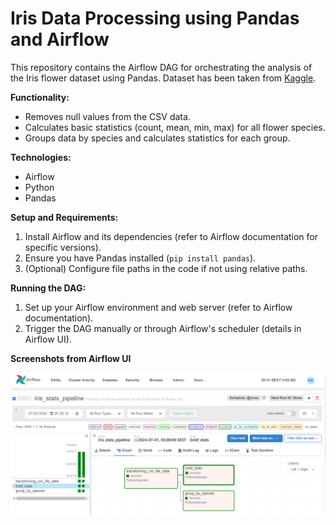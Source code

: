 # Iris Data Processing using Pandas and Airflow

This repository contains the Airflow DAG for orchestrating the analysis of the Iris flower dataset using Pandas.
Dataset has been taken from [Kaggle](https://www.kaggle.com/datasets/arshid/iris-flower-dataset?resource=download).

**Functionality:**

* Removes null values from the CSV data.
* Calculates basic statistics (count, mean, min, max) for all flower species.
* Groups data by species and calculates statistics for each group.

**Technologies:**

* Airflow
* Python
* Pandas

**Setup and Requirements:**

1. Install Airflow and its dependencies (refer to Airflow documentation for specific versions).
2. Ensure you have Pandas installed (`pip install pandas`).
3. (Optional) Configure file paths in the code if not using relative paths.

**Running the DAG:**

1. Set up your Airflow environment and web server (refer to Airflow documentation).
2. Trigger the DAG manually or through Airflow's scheduler (details in Airflow UI).

**Screenshots from Airflow UI**

![alt text](iris_airflow.PNG)
